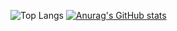 ![Top Langs](https://github-readme-stats.vercel.app/api/top-langs/?username=wonsunil&layout=compact)
[![Anurag's GitHub stats](https://github-readme-stats.vercel.app/api?username=wonsunil)](https://github.com/anuraghazra/github-readme-stats)
